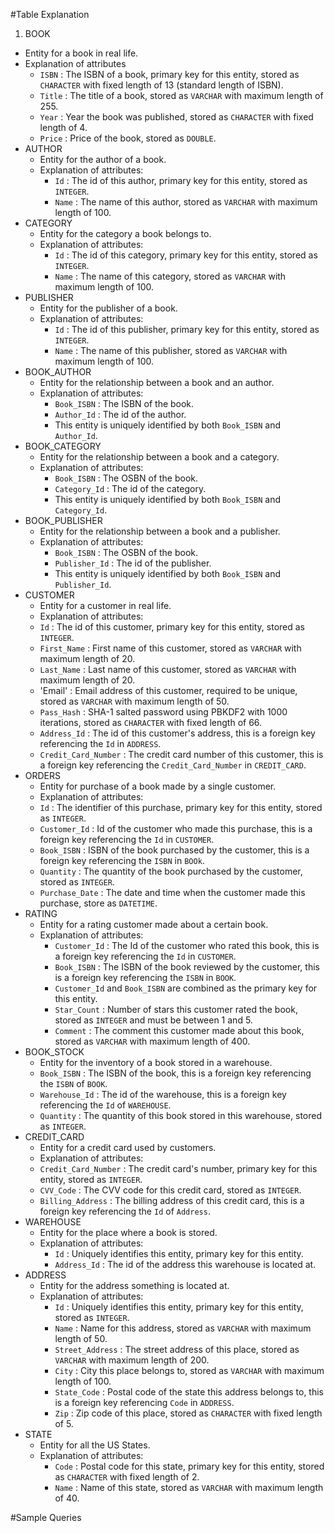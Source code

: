 #Table Explanation
1. BOOK
  - Entity for a book in real life.
  - Explanation of attributes
    - `ISBN` : The ISBN of a book, primary key for this entity, stored as `CHARACTER` with fixed length of 13 (standard length of ISBN).
    - `Title` : The title of a book, stored as `VARCHAR` with maximum length of 255.
    - `Year` : Year the book was published, stored as `CHARACTER` with fixed length of 4.
    - `Price` : Price of the book, stored as `DOUBLE`.
- AUTHOR
  - Entity for the author of a book.
  - Explanation of attributes:
    - `Id` : The id of this author, primary key for this entity, stored as `INTEGER`.
    - `Name` : The name of this author, stored as `VARCHAR` with maximum length of 100.
- CATEGORY
  - Entity for the category a book belongs to.
  - Explanation of attributes:
    - `Id` : The id of this category, primary key for this entity, stored as `INTEGER`.
    - `Name` : The name of this category, stored as `VARCHAR` with maximum length of 100.
- PUBLISHER
  - Entity for the publisher of a book.
  - Explanation of attributes:
    - `Id` : The id of this publisher, primary key for this entity, stored as `INTEGER`.
    - `Name` : The name of this publisher, stored as `VARCHAR` with maximum length of 100.
- BOOK_AUTHOR
  - Entity for the relationship between a book and an author.
  - Explanation of attributes:
    - `Book_ISBN` : The ISBN of the book.
    - `Author_Id` : The id of the author.
    - This entity is uniquely identified by both `Book_ISBN` and `Author_Id`.
- BOOK_CATEGORY
  - Entity for the relationship between a book and a category.
  - Explanation of attributes:
    - `Book_ISBN` : The OSBN of the book.
    - `Category_Id` : The id of the category.
    - This entity is uniquely identified by both `Book_ISBN` and `Category_Id`.
- BOOK_PUBLISHER
  - Entity for the relationship between a book and a publisher.
  - Explanation of attributes:
    - `Book_ISBN` : The OSBN of the book.
    - `Publisher_Id` : The id of the publisher.
    - This entity is uniquely identified by both `Book_ISBN` and `Publisher_Id`.
- CUSTOMER
  - Entity for a customer in real life.
  - Explanation of attributes:
   - `Id` : The id of this customer, primary key for this entity, stored as `INTEGER`.
   - `First_Name` : First name of this customer, stored as `VARCHAR` with maximum length of 20.
   - `Last_Name` : Last name of this customer, stored as `VARCHAR` with maximum length of 20.
   - 'Email' : Email address of this customer, required to be unique, stored as `VARCHAR` with maximum length of 50.
   - `Pass_Hash` : SHA-1 salted password using PBKDF2 with 1000 iterations, stored as `CHARACTER` with fixed length of 66.
   - `Address_Id` : The id of this customer's address, this is a foreign key referencing the `Id` in `ADDRESS`.
   - `Credit_Card_Number` : The credit card number of this customer, this is a foreign key referencing the `Credit_Card_Number` in `CREDIT_CARD`.
- ORDERS
  - Entity for purchase of a book made by a single customer.
  - Explanation of attributes:
   - `Id` : The identifier of this purchase, primary key for this entity, stored as `INTEGER`.
   - `Customer_Id` : Id of the customer who made this purchase, this is a foreign key referencing the `Id` in `CUSTOMER`.
   - `Book_ISBN` : ISBN of the book purchased by the customer, this is a foreign key referencing the `ISBN` in `BOOk`.
   - `Quantity` : The quantity of the book purchased by the customer, stored as `INTEGER`.
   - `Purchase_Date` : The date and time when the customer made this purchase, store as `DATETIME`.
- RATING
  - Entity for a rating customer made about a certain book.
  - Explanation of attributes:
    - `Customer_Id` : The Id of the customer who rated this book, this is a foreign key referencing the `Id` in `CUSTOMER`.
    - `Book_ISBN` : The ISBN of the book reviewed by the customer, this is a foreign key referencing the `ISBN` in `BOOK`.
    - `Customer_Id` and `Book_ISBN` are combined as the primary key for this entity.
    - `Star_Count` : Number of stars this customer rated the book, stored as `INTEGER` and must be between 1 and 5.
    - `Comment` : The comment this customer made about this book, stored as `VARCHAR` with maximum length of 400.
- BOOK_STOCK
  - Entity for the inventory of a book stored in a warehouse.
  - `Book_ISBN` : The ISBN of the book, this is a foreign key referencing the `ISBN` of `BOOK`.
  - `Warehouse_Id` : The id of the warehouse, this is a foreign key referencing the `Id` of `WAREHOUSE`.
  - `Quantity` : The quantity of this book stored in this warehouse, stored as `INTEGER`.
- CREDIT_CARD
  - Entity for a credit card used by customers.
  - Explanation of attributes:
   - `Credit_Card_Number` : The credit card's number, primary key for this entity, stored as `INTEGER`.
   - `CVV_Code` : The CVV code for this credit card, stored as `INTEGER`.
   - `Billing_Address` : The billing address of this credit card, this is a foreign key referencing the `Id` of `Address`.
- WAREHOUSE
  - Entity for the place where a book is stored.
  - Explanation of attributes:
    - `Id` : Uniquely identifies this entity, primary key for this entity.
    - `Address_Id` : The id of the address this warehouse is located at.
- ADDRESS
  - Entity for the address something is located at.
  - Explanation of attributes:
    - `Id` : Uniquely identifies this entity, primary key for this entity, stored as `INTEGER`.
    - `Name` : Name for this address, stored as `VARCHAR` with maximum length of 50.
    - `Street_Address` : The street address of this place, stored as `VARCHAR` with maximum length of 200.
    - `City` : City this place belongs to, stored as `VARCHAR` with maximum length of 100.
    - `State_Code` : Postal code of the state this address belongs to, this is a foreign key referencing `Code` in `ADDRESS`.
    - `Zip` : Zip code of this place, stored as `CHARACTER` with fixed length of 5.
- STATE
  - Entity for all the US States.
  - Explanation of attributes:
    - `Code` : Postal code for this state, primary key for this entity, stored as `CHARACTER` with fixed length of 2.
    - `Name` : Name of this state, stored as `VARCHAR` with maximum length of 40.

#Sample Queries
